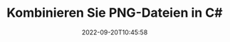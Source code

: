 ---
############################# Static ############################
layout: "auto-gen-merger"
date: 2022-09-20T10:45:58
draft: false
otherformats: vssx vstm vstx vsx vtx xlam xls xlsb xlsm xlsx xlt xltm xltx bmp jpg jpeg

############################# Head ############################
head_title: "Kombinieren Sie PNG-Dateien in C# | PNG Fusion"
head_description: "Kombinieren Sie mehrere PNG-Dateien in einer einzigen Datei mithilfe der C# .NET Documents Merger API. Kombinieren Sie bestimmte Seiten oder Seitenbereiche aus verschiedenen Dokumenten zu einem einzigen Dokument."

############################# Header ############################
title: "Kombinieren Sie PNG-Dateien in C#"
description: "Kombinieren Sie PNG mit ein paar Zeilen .NET-Code."
bg_image: "https://cms.admin.containerize.com/templates/aspose/App_Themes/V3/images/bg/header1.png"
bg_overlay: false
button:
    enable: true
    icon: "fas fa-arrow-down"
    label: "Download kostenlose Testversion"
    link: "https://downloads.groupdocs.com/merger/net"

############################# SubMenu ############################
submenu:
    enable: true

    left:
        img_alt: "GroupDocs.Merger for .NET"
        image: "https://cms.admin.containerize.com/templates/groupdocs/images/product-logos/90x90-noborder/groupdocs-merger-net.png"
        product: "GroupDocs.Merger"
        platform: ".NET"

    middle:
        button:

            # button loop
            - link: "https://apireference.groupdocs.com/merger/net"
              text: "API-Referenz"

            # button loop
            - link: "https://github.com/groupdocs-merger"
              text: "Codebeispiele"

            # button loop
            - link: "https://products.groupdocs.app/merger/family"
              text: "Live-Demos"

            # button loop
            - link: "https://purchase.groupdocs.com/pricing/merger/net"
              text: "Preisgestaltung"

    right:
        link_download: "https://downloads.groupdocs.com/merger"
        link_learn: "https://docs.groupdocs.com/merger/net"
        link_buy: "https://purchase.groupdocs.com"

############################# About ############################
about:
    enable: true
    title: "Über die GroupDocs.Merger for .NET-API"
    content: |
        [GroupDocs.Merger for .NET](/de/merger/net/) bietet eine bequeme Lösung zum Kombinieren mehrerer PDF-, Microsoft Office- (Word, Excel, PowerPoint, OneNote), OpenDocument-, HTML-, Bilder- und viele andere Dokumente in einer einzigen Datei innerhalb von .NET-Anwendungen. GroupDocs.Merger erspart Ihnen viel Aufwand, da Sie PNG-Dokumente kombinieren dürfen - es ist nicht erforderlich, Software, Desktop-Anwendungen oder Plugins von Drittanbietern zu installieren. Jetzt ist es unnötig, Ihre Zeit zu verschwenden und Dateien manuell zu kombinieren! Die Mission von GroupDocs ist es, die beste Qualität bereitzustellen und die Workflows zur Dokumentenverarbeitung zu vereinfachen.
        
        GroupDocs.Merger API ist die richtige Wahl für Unternehmenslösungen, die Funktionen zum Kombinieren von Dateien benötigen. Diese APIs werden auf allen wichtigen Betriebssystemen und Plattformen einschließlich .NET Framework, .NET Standard, .NET Core, Mono gut unterstützt.

############################# Steps ############################
steps:
    enable: true
    title_left: "So kombinieren Sie mehrere PNG-Dateien"
    content_left: |
        [GroupDocs.Merger for .NET](/de/merger/net/) macht es .NET-Entwicklern einfach, zwei oder mehr PNG-Dateien in ihren Anwendungen zu kombinieren, indem sie eine paar einfache Schritte.
        
        * Erstellen Sie eine neue Instanz von **Merger** und übergeben Sie den Pfad des Quelldokuments als Konstruktorparameter.
        * Rufen Sie **Join** der **Merger**-Klasse auf und übergeben Sie den zweiten Quelldokumentpfad.
        * Rufen Sie **Save** der Klasse **Merger** auf, um das zusammengeführte Dokument zu speichern.

    title_right: "System Anforderungen"
    content_right: |
        GroupDocs.Merger for .NET-APIs werden auf allen wichtigen Plattformen und Betriebssystemen unterstützt. Bevor Sie den folgenden Code ausführen, stellen Sie bitte sicher, dass die folgenden Voraussetzungen auf Ihrem System installiert sind.

        * Betriebssysteme: Microsoft Windows, Linux, MacOS
        * Entwicklungsumgebungen: Visual Studio, Xamarin, MonoDevelop
        * Rahmen: .NET Framework, .NET Standard, .NET Core, Mono
        * Laden Sie die neueste Version von GroupDocs.Merger for .NET von [NuGet](https://www.nuget.org/packages/groupdocs.merger) herunter
         
    code: |
     {{% merger/additional-styles %}}
     {{< merger/code-merger title="So kombinieren Sie PNG-Dateien mit C#-Beispielcode">}}

        ```csharp    
        // Kombinieren Sie PNG-Dateien mit der GroupDocs.Merger-API
        // Merger mit Eingabedokument PNG instanziieren
        using (Merger merger = new Merger("input1.png"))
          {
            // Rufen Sie die Join-Methode der Merger-Klasseninstanz auf und übergeben Sie den zweiten Quelldokumentpfad
            merger.Join("input2.png");
    
            // Rufen Sie die Save-Methode der Merger-Klasseninstanz auf, um das zusammengeführte Dokument zu speichern
            merger.Save("merged-file.png");
          }
        ```
     {{< /merger/code-merger >}}

############################# Demos ############################
demos:
    enable: true
    title: "Live-Demos - Online-App zum Kombinieren von Dokumenten"
    content: |
       Kombinieren Sie jetzt mehr als eine PNG-Datei, indem Sie die Website [GroupDocs.Merger Live Demos](https://products.groupdocs.app/merger/family) besuchen.
       Die Live-Demo hat die folgenden Vorteile.
        
############################# About Formats ############################
about_formats:
    enable: true

############################# More Formats ############################
more_formats:
    enable: true
    title: "Zusammenführen anderer Dokumentformate"
    content: |
        .NET dokumentiert Fusions-API für Dateiformate und Bilder. Kombinieren Sie einige der gängigen Dokumentformate wie unten angegeben.

############################# Back to top ###############################
back_to_top:
    enable: true
---